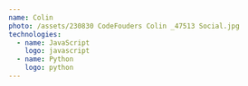 ```yaml
---
name: Colin
photo: /assets/230830 CodeFouders Colin _47513 Social.jpg
technologies:
  - name: JavaScript
    logo: javascript
  - name: Python
    logo: python
---
```



